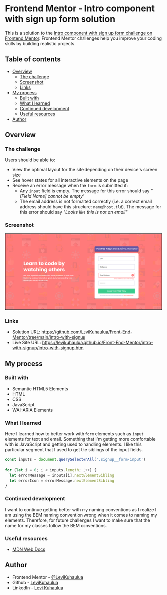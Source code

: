 # Frontend Mentor - Intro component with sign up form solution

This is a solution to the [Intro component with sign up form challenge on Frontend Mentor](https://www.frontendmentor.io/challenges/intro-component-with-signup-form-5cf91bd49edda32581d28fd1). Frontend Mentor challenges help you improve your coding skills by building realistic projects. 

## Table of contents

- [Overview](#overview)
  - [The challenge](#the-challenge)
  - [Screenshot](#screenshot)
  - [Links](#links)
- [My process](#my-process)
  - [Built with](#built-with)
  - [What I learned](#what-i-learned)
  - [Continued development](#continued-development)
  - [Useful resources](#useful-resources)
- [Author](#author)


## Overview

### The challenge

Users should be able to:

- View the optimal layout for the site depending on their device's screen size
- See hover states for all interactive elements on the page
- Receive an error message when the `form` is submitted if:
  - Any `input` field is empty. The message for this error should say *"[Field Name] cannot be empty"*
  - The email address is not formatted correctly (i.e. a correct email address should have this structure: `name@host.tld`). The message for this error should say *"Looks like this is not an email"*

### Screenshot

![](images/screenshot-desktop.png)

### Links

- Solution URL: https://github.com/LeviKuhaulua/Front-End-Mentor/tree/main/intro-with-signup
- Live Site URL: https://levikuhaulua.github.io/Front-End-Mentor/intro-with-signup/intro-with-signup.html

## My process

### Built with

- Semantic HTML5 Elements
- HTML
- CSS
- JavaScript
- WAI-ARIA Elements

### What I learned

Here I learned how to better work with `form` elements such as `input` elements for text and email. Something that I'm getting more comfortable with is JavaScript and getting used to handling elements. I like this particular segment that I used to get the siblings of the input fields. 

```js
const inputs = document.querySelectorAll('.signup__form-input')

for (let i = 0; i < inputs.length; i++) {
  let errorMessage = inputs[i].nextElementSibling
  let errorIcon = errorMessage.nextElementSibling
}
```

### Continued development

I want to continue getting better with my naming conventions as I realize I am using the BEM naming convention wrong when it comes to naming my elements. Therefore, for future challenges I want to make sure that the name for my classes follow the BEM conventions. 


### Useful resources

- [MDN Web Docs](https://developer.mozilla.org/en-US/docs/Web)

## Author

- Frontend Mentor - [@LeviKuhaulua](https://www.frontendmentor.io/profile/LeviKuhaulua)
- Github - [LeviKuhaulua](https://github.com/LeviKuhaulua)
- LinkedIn - [Levi Kuhaulua](www.linkedin.com/in/levi-kuhaulua)
